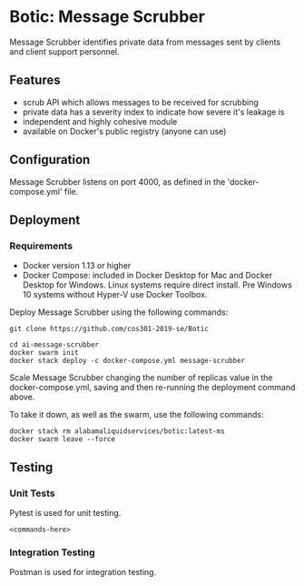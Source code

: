 # Botic: Message Scrubber

Message Scrubber identifies private data from messages sent by clients and client support personnel.

## Features
- scrub API which allows messages to be received for scrubbing
- private data has a severity index to indicate how severe it's leakage is
- independent and highly cohesive module
- available on Docker's public registry (anyone can use)

## Configuration

Message Scrubber listens on port 4000, as defined in the 'docker-compose.yml' file.

## Deployment

### Requirements
- Docker version 1.13 or higher
- Docker Compose: included in Docker Desktop for Mac and Docker Desktop for Windows. Linux systems require direct install. Pre Windows 10 systems without Hyper-V use Docker Toolbox.

Deploy Message Scrubber using the following commands:
```shell
git clone https://github.com/cos301-2019-se/Botic

cd ai-message-scrubber
docker swarm init
docker stack deploy -c docker-compose.yml message-scrubber
```

Scale Message Scrubber changing the number of replicas value in the docker-compose.yml, saving and then re-running the deployment command above.

To take it down, as well as the swarm, use the following commands:
```shell
docker stack rm alabamaliquidservices/botic:latest-ms
docker swarm leave --force
```

## Testing
### Unit Tests
Pytest is used for unit testing.
```shell
<commands-here>
```

### Integration Testing
Postman is used for integration testing.